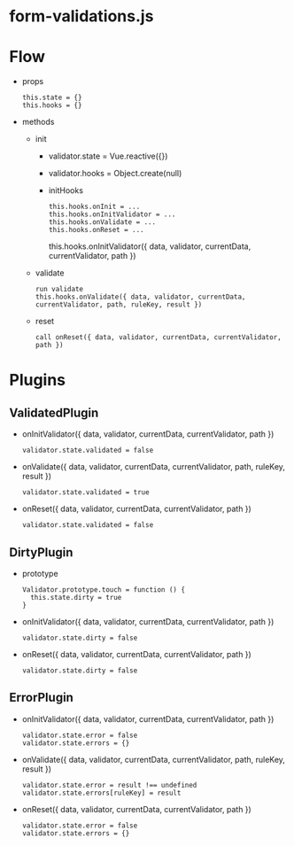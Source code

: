 # form-validations.js

# Flow

- props

  ```
  this.state = {}
  this.hooks = {}
  ```

- methods

  - init

    - validator.state = Vue.reactive({})
    - validator.hooks = Object.create(null)
    - initHooks

      ```
      this.hooks.onInit = ...
      this.hooks.onInitValidator = ...
      this.hooks.onValidate = ...
      this.hooks.onReset = ...
      ```

      this.hooks.onInitValidator({ data, validator, currentData, currentValidator, path })

  - validate

    ```
    run validate
    this.hooks.onValidate({ data, validator, currentData, currentValidator, path, ruleKey, result })
    ```

  - reset
    ```
    call onReset({ data, validator, currentData, currentValidator, path })
    ```

# Plugins

## ValidatedPlugin

- onInitValidator({ data, validator, currentData, currentValidator, path })

  ```
  validator.state.validated = false
  ```

- onValidate({ data, validator, currentData, currentValidator, path, ruleKey, result })

  ```
  validator.state.validated = true
  ```

- onReset({ data, validator, currentData, currentValidator, path })
  ```
  validator.state.validated = false
  ```

## DirtyPlugin

- prototype

  ```
  Validator.prototype.touch = function () {
    this.state.dirty = true
  }
  ```

- onInitValidator({ data, validator, currentData, currentValidator, path })

  ```
  validator.state.dirty = false
  ```

- onReset({ data, validator, currentData, currentValidator, path })
  ```
  validator.state.dirty = false
  ```

## ErrorPlugin

- onInitValidator({ data, validator, currentData, currentValidator, path })

  ```
  validator.state.error = false
  validator.state.errors = {}
  ```

- onValidate({ data, validator, currentData, currentValidator, path, ruleKey, result })

  ```
  validator.state.error = result !== undefined
  validator.state.errors[ruleKey] = result
  ```

- onReset({ data, validator, currentData, currentValidator, path })
  ```
  validator.state.error = false
  validator.state.errors = {}
  ```
